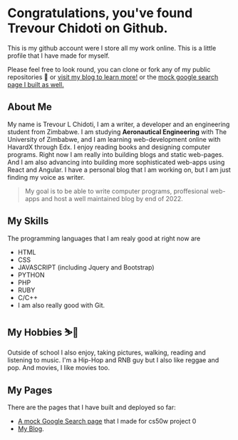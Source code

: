 # Congratulations, you've found Trevour Chidoti on Github. 

This is my github account were I store all my work online. This is a little profile that I have made for myself. 

Please feel free to look round, you can clone or fork any of my public repositories 📁 or [visit my blog to learn more!](https://traelincoln.github.io/traelincoln)
or the [mock google search page I built as well.](https://traelincoln.github.io/cs50w-websites)

## About Me
My name is Trevour L Chidoti, I am a writer, a developer and an engineering student from Zimbabwe.
I am studying **Aeronautical Engineering** with The University of Zimbabwe, and I am learning web-development online with HavardX through Edx. 
I enjoy reading books and designing computer programs. 
Right now I am really into building blogs and static web-pages. 
And I am also advancing into building more sophisticated web-apps using React and Angular.
I have a personal blog that I am working on, but I am just finding my voice as writer. 
<blockquote>My goal is to be able to write computer programs, proffesional web-apps and host a well maintained blog by end of 2022.</blockquote>

## My Skills
The programming languages that I am realy good at right now are
  - HTML 
  - CSS
  - JAVASCRIPT (including Jquery and Bootstrap)
  - PYTHON 
  - PHP
  - RUBY
  - C/C++
  - I am also really good with Git.

## My Hobbies ⛷️🎿
Outside of school I also enjoy, taking pictures, walking, reading and listening to music. I'm a Hip-Hop and RNB guy but I also like reggae and pop. And movies, I like movies too.

## My Pages
There are the pages that I have built and deployed so far:
- [A mock Google Search page](https://traelincoln.github.io/cs50w-websites/) that I made for cs50w project 0
- [My Blog](https://traelincoln.github.io/traelincoln).
